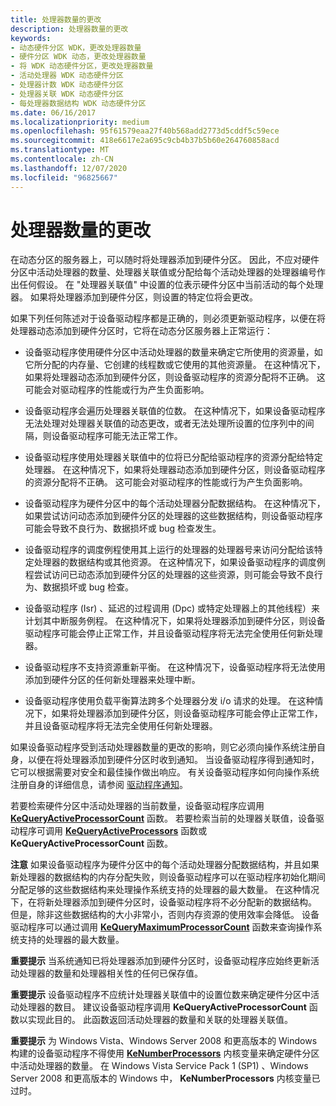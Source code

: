 ```yaml
---
title: 处理器数量的更改
description: 处理器数量的更改
keywords:
- 动态硬件分区 WDK，更改处理器数量
- 硬件分区 WDK 动态，更改处理器数量
- 将 WDK 动态硬件分区，更改处理器数量
- 活动处理器 WDK 动态硬件分区
- 处理器计数 WDK 动态硬件分区
- 处理器关联 WDK 动态硬件分区
- 每处理器数据结构 WDK 动态硬件分区
ms.date: 06/16/2017
ms.localizationpriority: medium
ms.openlocfilehash: 95f61579eaa27f40b568add2773d5cddf5c59ece
ms.sourcegitcommit: 418e6617e2a695c9cb4b37b5b60e264760858acd
ms.translationtype: MT
ms.contentlocale: zh-CN
ms.lasthandoff: 12/07/2020
ms.locfileid: "96825667"
---
```

# <a name="changes-to-the-number-of-processors"></a>处理器数量的更改


在动态分区的服务器上，可以随时将处理器添加到硬件分区。 因此，不应对硬件分区中活动处理器的数量、处理器关联值或分配给每个活动处理器的处理器编号作出任何假设。 在 "处理器关联值" 中设置的位表示硬件分区中当前活动的每个处理器。 如果将处理器添加到硬件分区，则设置的特定位将会更改。

如果下列任何陈述对于设备驱动程序都是正确的，则必须更新驱动程序，以便在将处理器动态添加到硬件分区时，它将在动态分区服务器上正常运行：

-   设备驱动程序使用硬件分区中活动处理器的数量来确定它所使用的资源量，如它所分配的内存量、它创建的线程数或它使用的其他资源量。 在这种情况下，如果将处理器动态添加到硬件分区，则设备驱动程序的资源分配将不正确。 这可能会对驱动程序的性能或行为产生负面影响。

-   设备驱动程序会遍历处理器关联值的位数。 在这种情况下，如果设备驱动程序无法处理对处理器关联值的动态更改，或者无法处理所设置的位序列中的间隔，则设备驱动程序可能无法正常工作。

-   设备驱动程序使用处理器关联值中的位将已分配给驱动程序的资源分配给特定处理器。 在这种情况下，如果将处理器动态添加到硬件分区，则设备驱动程序的资源分配将不正确。 这可能会对驱动程序的性能或行为产生负面影响。

-   设备驱动程序为硬件分区中的每个活动处理器分配数据结构。 在这种情况下，如果尝试访问动态添加到硬件分区的处理器的这些数据结构，则设备驱动程序可能会导致不良行为、数据损坏或 bug 检查发生。

-   设备驱动程序的调度例程使用其上运行的处理器的处理器号来访问分配给该特定处理器的数据结构或其他资源。 在这种情况下，如果设备驱动程序的调度例程尝试访问已动态添加到硬件分区的处理器的这些资源，则可能会导致不良行为、数据损坏或 bug 检查。

-   设备驱动程序 (Isr) 、延迟的过程调用 (Dpc) 或特定处理器上的其他线程）来计划其中断服务例程。 在这种情况下，如果将处理器添加到硬件分区，则设备驱动程序可能会停止正常工作，并且设备驱动程序将无法完全使用任何新处理器。

-   设备驱动程序不支持资源重新平衡。 在这种情况下，设备驱动程序将无法使用添加到硬件分区的任何新处理器来处理中断。

-   设备驱动程序使用负载平衡算法跨多个处理器分发 i/o 请求的处理。 在这种情况下，如果将处理器添加到硬件分区，则设备驱动程序可能会停止正常工作，并且设备驱动程序将无法完全使用任何新处理器。

如果设备驱动程序受到活动处理器数量的更改的影响，则它必须向操作系统注册自身，以便在将处理器添加到硬件分区时收到通知。 当设备驱动程序得到通知时，它可以根据需要对安全和最佳操作做出响应。 有关设备驱动程序如何向操作系统注册自身的详细信息，请参阅 [驱动程序通知](introduction-to-driver-notification.md)。

若要检索硬件分区中活动处理器的当前数量，设备驱动程序应调用 [**KeQueryActiveProcessorCount**](/windows-hardware/drivers/ddi/wdm/nf-wdm-kequeryactiveprocessorcount) 函数。 若要检索当前的处理器关联值，设备驱动程序可调用 [**KeQueryActiveProcessors**](/windows-hardware/drivers/ddi/wdm/nf-wdm-kequeryactiveprocessors) 函数或 **KeQueryActiveProcessorCount** 函数。

**注意**  如果设备驱动程序为硬件分区中的每个活动处理器分配数据结构，并且如果新处理器的数据结构的内存分配失败，则设备驱动程序可以在驱动程序初始化期间分配足够的这些数据结构来处理操作系统支持的处理器的最大数量。 在这种情况下，在将新处理器添加到硬件分区时，设备驱动程序将不必分配新的数据结构。 但是，除非这些数据结构的大小非常小，否则内存资源的使用效率会降低。 设备驱动程序可以通过调用 [**KeQueryMaximumProcessorCount**](/windows-hardware/drivers/ddi/wdm/nf-wdm-kequerymaximumprocessorcount) 函数来查询操作系统支持的处理器的最大数量。

 

**重要提示**  当系统通知已将处理器添加到硬件分区时，设备驱动程序应始终更新活动处理器的数量和处理器相关性的任何已保存值。

 

**重要提示**  设备驱动程序不应统计处理器关联值中的设置位数来确定硬件分区中活动处理器的数目。 建议设备驱动程序调用 **KeQueryActiveProcessorCount** 函数以实现此目的。 此函数返回活动处理器的数量和关联的处理器关联值。

 

**重要提示**  为 Windows Vista、Windows Server 2008 和更高版本的 Windows 构建的设备驱动程序不得使用 [**KeNumberProcessors**](/windows-hardware/drivers/ddi/wdm/nf-wdm-kequeryactiveprocessors) 内核变量来确定硬件分区中活动处理器的数量。 在 Windows Vista Service Pack 1 (SP1) 、Windows Server 2008 和更高版本的 Windows 中， **KeNumberProcessors** 内核变量已过时。

 

 

